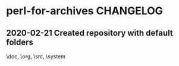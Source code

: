 # perl-for-archives CHANGELOG

## 2020-02-21 Created repository with default folders

\doc, \org, \src, \system

